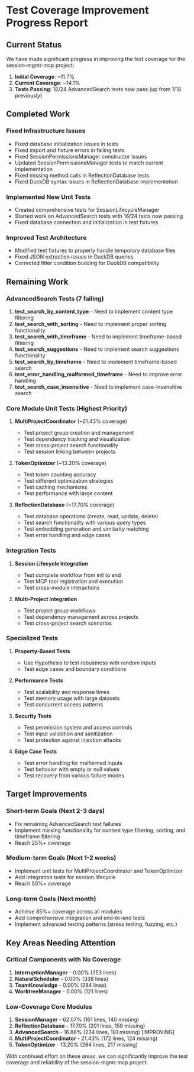 # Test Coverage Improvement Progress Report

## Current Status

We have made significant progress in improving the test coverage for the session-mgmt-mcp project:

1. **Initial Coverage**: ~11.7%
1. **Current Coverage**: ~14.1%
1. **Tests Passing**: 16/24 AdvancedSearch tests now pass (up from 1/18 previously)

## Completed Work

### Fixed Infrastructure Issues

- Fixed database initialization issues in tests
- Fixed import and fixture errors in failing tests
- Fixed SessionPermissionsManager constructor issues
- Updated SessionPermissionsManager tests to match current implementation
- Fixed missing method calls in ReflectionDatabase tests
- Fixed DuckDB syntax issues in ReflectionDatabase implementation

### Implemented New Unit Tests

- Created comprehensive tests for SessionLifecycleManager
- Started work on AdvancedSearch tests with 16/24 tests now passing
- Fixed database connection and initialization in test fixtures

### Improved Test Architecture

- Modified test fixtures to properly handle temporary database files
- Fixed JSON extraction issues in DuckDB queries
- Corrected filter condition building for DuckDB compatibility

## Remaining Work

### AdvancedSearch Tests (7 failing)

1. **test_search_by_content_type** - Need to implement content type filtering
1. **test_search_with_sorting** - Need to implement proper sorting functionality
1. **test_search_with_timeframe** - Need to implement timeframe-based filtering
1. **test_search_suggestions** - Need to implement search suggestions functionality
1. **test_search_by_timeframe** - Need to implement timeframe-based search
1. **test_error_handling_malformed_timeframe** - Need to improve error handling
1. **test_search_case_insensitive** - Need to implement case-insensitive search

### Core Module Unit Tests (Highest Priority)

1. **MultiProjectCoordinator** (~21.43% coverage)

   - Test project group creation and management
   - Test dependency tracking and visualization
   - Test cross-project search functionality
   - Test session linking between projects

1. **TokenOptimizer** (~13.20% coverage)

   - Test token counting accuracy
   - Test different optimization strategies
   - Test caching mechanisms
   - Test performance with large content

1. **ReflectionDatabase** (~17.70% coverage)

   - Test database operations (create, read, update, delete)
   - Test search functionality with various query types
   - Test embedding generation and similarity matching
   - Test error handling and edge cases

### Integration Tests

1. **Session Lifecycle Integration**

   - Test complete workflow from init to end
   - Test MCP tool registration and execution
   - Test cross-module interactions

1. **Multi-Project Integration**

   - Test project group workflows
   - Test dependency management across projects
   - Test cross-project search scenarios

### Specialized Tests

1. **Property-Based Tests**

   - Use Hypothesis to test robustness with random inputs
   - Test edge cases and boundary conditions

1. **Performance Tests**

   - Test scalability and response times
   - Test memory usage with large datasets
   - Test concurrent access patterns

1. **Security Tests**

   - Test permission system and access controls
   - Test input validation and sanitization
   - Test protection against injection attacks

1. **Edge Case Tests**

   - Test error handling for malformed inputs
   - Test behavior with empty or null values
   - Test recovery from various failure modes

## Target Improvements

### Short-term Goals (Next 2-3 days)

- Fix remaining AdvancedSearch test failures
- Implement missing functionality for content type filtering, sorting, and timeframe filtering
- Reach 25%+ coverage

### Medium-term Goals (Next 1-2 weeks)

- Implement unit tests for MultiProjectCoordinator and TokenOptimizer
- Add integration tests for session lifecycle
- Reach 50%+ coverage

### Long-term Goals (Next month)

- Achieve 85%+ coverage across all modules
- Add comprehensive integration and end-to-end tests
- Implement advanced testing patterns (stress testing, fuzzing, etc.)

## Key Areas Needing Attention

### Critical Components with No Coverage

1. **InterruptionManager** - 0.00% (353 lines)
1. **NaturalScheduler** - 0.00% (338 lines)
1. **TeamKnowledge** - 0.00% (284 lines)
1. **WorktreeManager** - 0.00% (121 lines)

### Low-Coverage Core Modules

1. **SessionManager** - 62.07% (161 lines, 140 missing)
1. **ReflectionDatabase** - 17.70% (201 lines, 159 missing)
1. **AdvancedSearch** - 16.88% (234 lines, 181 missing) [IMPROVING]
1. **MultiProjectCoordinator** - 21.43% (172 lines, 124 missing)
1. **TokenOptimizer** - 13.20% (264 lines, 217 missing)

With continued effort on these areas, we can significantly improve the test coverage and reliability of the session-mgmt-mcp project.
